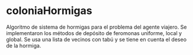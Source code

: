 # coloniaHormigas
Algoritmo de sistema de hormigas para el problema del agente viajero. 
Se implementaron los métodos de depósito de feromonas uniforme, local y global.
Se usa una lista de vecinos con tabú y se tiene en cuenta el deseo de la hormiga.

